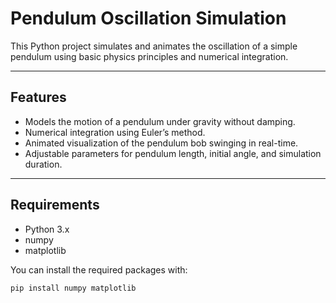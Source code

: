 # Pendulum Oscillation Simulation

This Python project simulates and animates the oscillation of a simple pendulum using basic physics principles and numerical integration.

---

## Features

- Models the motion of a pendulum under gravity without damping.
- Numerical integration using Euler’s method.
- Animated visualization of the pendulum bob swinging in real-time.
- Adjustable parameters for pendulum length, initial angle, and simulation duration.

---

## Requirements

- Python 3.x
- numpy
- matplotlib

You can install the required packages with:

```bash
pip install numpy matplotlib
